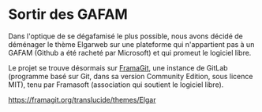 # Sortir des GAFAM

Dans l'optique de se dégafamisé le plus possible, nous avons décidé de déménager le thème Elgarweb sur une plateforme qui n'appartient pas à un GAFAM (Github a été racheté par Microsoft) et qui promeut le logiciel libre.

Le projet se trouve désormais sur [FramaGit](https://framagit.org/translucide/themes/Elgar), une instance de GitLab (programme basé sur Git, dans sa version Community Edition, sous licence MIT), tenu par Framasoft (association qui soutient le logiciel libre).

https://framagit.org/translucide/themes/Elgar
